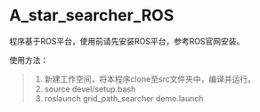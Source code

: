 # A_star_searcher_ROS
程序基于ROS平台，使用前请先安装ROS平台，参考ROS官网安装。

使用方法：

> 1. 新建工作空间，将本程序clone至src文件夹中，编译并运行。
> 2. source devel/setup.bash
> 3. roslaunch grid_path_searcher demo.launch
